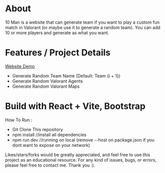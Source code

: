 # About
10 Man is a website that can generate team if you want to play a custom fun match in Valorant (or maybe use it to generate a random team). You can add 10 or more players and generate as what you want. 

# Features / Project Details
<a href="https://valorant-10man.vercel.app/">Website Demo</a>
- Generate Random Team Name (Default: Team {i + 1})
- Generate Random Valorant Agents
- Generate Random Valorant Maps
  
# Build with React + Vite, Bootstrap
How To Run : 
- Git Clone This repository
- npm install //install all dependencies
- npm run dev //running on local (remove --host on package.json if you dont want to expose on your network)

Likes/stars/forks would be greatly appreciated, and feel free to use this project as an educational resource. For any kind of issues, bugs, or errors, please feel free to contact me. Thank you :).
